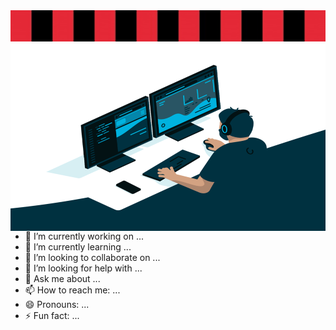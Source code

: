 <img src="bs2.png" style="width:100%; height:50px;"> 


<img align="right" src="code.gif" style="width:600px; height:300px;"> 


- 🔭 I’m currently working on ...
- 🌱 I’m currently learning ...
- 👯 I’m looking to collaborate on ...
- 🤔 I’m looking for help with ...
- 💬 Ask me about ...
- 📫 How to reach me: ...
- 😄 Pronouns: ...
- ⚡ Fun fact: ...
